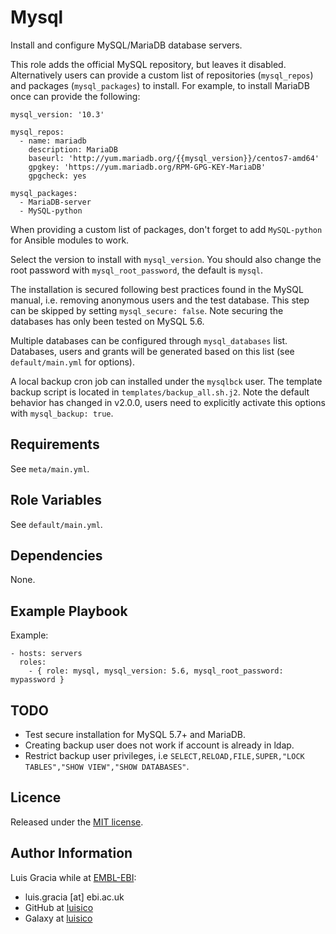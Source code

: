 Mysql
=====
Install and configure MySQL/MariaDB database servers.

This role adds the official MySQL repository, but leaves it disabled. Alternatively users can provide a custom list of repositories (`mysql_repos`) and packages (`mysql_packages`) to install. For example, to install MariaDB once can provide the following:

```
mysql_version: '10.3'

mysql_repos:
  - name: mariadb
    description: MariaDB
    baseurl: 'http://yum.mariadb.org/{{mysql_version}}/centos7-amd64'
    gpgkey: 'https://yum.mariadb.org/RPM-GPG-KEY-MariaDB'
    gpgcheck: yes

mysql_packages:
  - MariaDB-server
  - MySQL-python
```

When providing a custom list of packages, don't forget to add `MySQL-python` for Ansible modules to work.

Select the version to install with `mysql_version`. You should also change the root password with `mysql_root_password`, the default is `mysql`.

The installation is secured following best practices found in the MySQL manual, i.e. removing anonymous users and the test database. This step can be skipped by setting `mysql_secure: false`. Note securing the databases has only been tested on MySQL 5.6.

Multiple databases can be configured through `mysql_databases` list. Databases, users and grants will be generated based on this list (see `default/main.yml` for options).

A local backup cron job can installed under the `mysqlbck` user. The template backup script is located in `templates/backup_all.sh.j2`. Note the default behavior has changed in v2.0.0, users need to explicitly activate this options with `mysql_backup: true`.

Requirements
------------
See `meta/main.yml`.

Role Variables
--------------
See `default/main.yml`.

Dependencies
------------
None.

Example Playbook
----------------
Example:
```
- hosts: servers
  roles:
    - { role: mysql, mysql_version: 5.6, mysql_root_password: mypassword }
```

TODO
----
- Test secure installation for MySQL 5.7+ and MariaDB.
- Creating backup user does not work if account is already in ldap.
- Restrict backup user privileges, i.e `SELECT,RELOAD,FILE,SUPER,"LOCK TABLES","SHOW VIEW","SHOW DATABASES"`.

Licence
-------
Released under the [MIT license](https://opensource.org/licenses/MIT).

Author Information
------------------
Luis Gracia while at [EMBL-EBI](http://www.ebi.ac.uk/):
- luis.gracia [at] ebi.ac.uk
- GitHub at [luisico](https://github.com/luisico)
- Galaxy at [luisico](https://galaxy.ansible.com/luisico)
